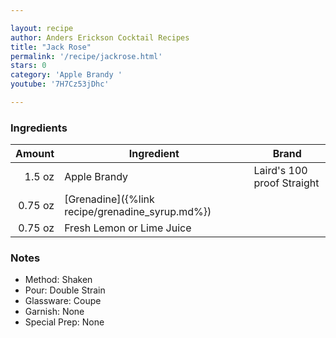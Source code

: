 ```yaml
---

layout: recipe
author: Anders Erickson Cocktail Recipes
title: "Jack Rose"
permalink: '/recipe/jackrose.html'
stars: 0
category: 'Apple Brandy '
youtube: '7H7Cz53jDhc'

---
```


### Ingredients

| Amount  | Ingredient               | Brand                          |
| ------: | ------------------------- | -------------------------- |
|  1.5 oz | Apple Brandy              | Laird's 100 proof Straight |
| 0.75 oz | [Grenadine]({%link recipe/grenadine_syrup.md%})                 |
| 0.75 oz | Fresh Lemon or Lime Juice |

### Notes

- Method: Shaken
- Pour: Double Strain
- Glassware: Coupe
- Garnish: None
- Special Prep: None

